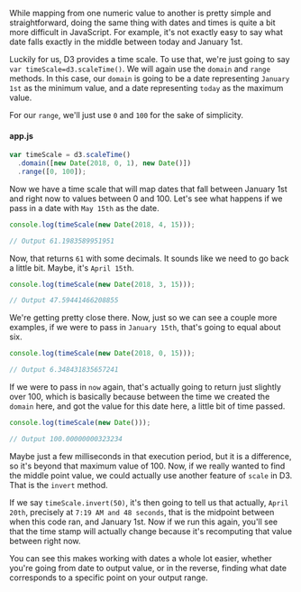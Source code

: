 While mapping from one numeric value to another is pretty simple and straightforward, doing the same thing with dates and times is quite a bit more difficult in JavaScript. For example, it's not exactly easy to say what date falls exactly in the middle between today and January 1st.

Luckily for us, D3 provides a time scale. To use that, we're just going to say `var timeScale=d3.scaleTime()`. We will again use the `domain` and `range` methods. In this case, our `domain` is going to be a date representing `January 1st` as the minimum value, and a date representing `today` as the maximum value.

For our `range`, we'll just use `0` and `100` for the sake of simplicity. 

#### app.js

```javascript
var timeScale = d3.scaleTime()
  .domain([new Date(2018, 0, 1), new Date()])
  .range([0, 100]);
```

Now we have a time scale that will map dates that fall between January 1st and right now to values between 0 and 100. Let's see what happens if we pass in a date with `May 15th` as the date.

```javascript
console.log(timeScale(new Date(2018, 4, 15)));

// Output 61.1983589951951
```

Now, that returns `61` with some decimals. It sounds like we need to go back a little bit. Maybe, it's `April 15t`h. 


```javascript
console.log(timeScale(new Date(2018, 3, 15)));

// Output 47.59441466208855
```

We're getting pretty close there. Now, just so we can see a couple more examples, if we were to pass in `January 15th`, that's going to equal about six.

```javascript
console.log(timeScale(new Date(2018, 0, 15)));

// Output 6.348431835657241
```

If we were to pass in `now` again, that's actually going to return just slightly over 100, which is basically because between the time we created the `domain` here, and got the value for this date here, a little bit of time passed.

```javascript
console.log(timeScale(new Date()));

// Output 100.00000000323234
```

Maybe just a few milliseconds in that execution period, but it is a difference, so it's beyond that maximum value of 100. Now, if we really wanted to find the middle point value, we could actually use another feature of `scale` in D3. That is the `invert` method.

If we say `timeScale.invert(50)`, it's then going to tell us that actually, `April 20th`, precisely at `7:19 AM and 48 seconds`, that is the midpoint between when this code ran, and January 1st. Now if we run this again, you'll see that the time stamp will actually change because it's recomputing that value between right now.

You can see this makes working with dates a whole lot easier, whether you're going from date to output value, or in the reverse, finding what date corresponds to a specific point on your output range.